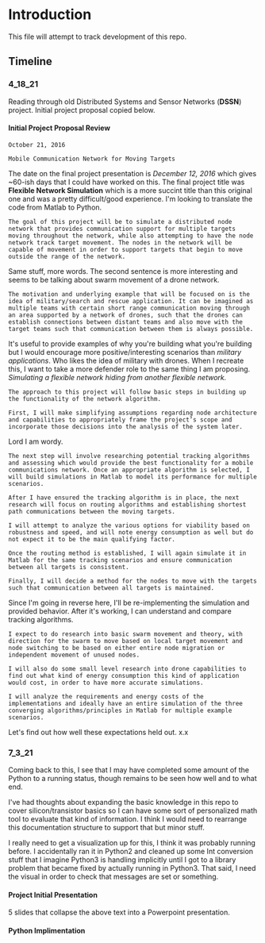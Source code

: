 # Introduction

This file will attempt to track development of this repo.

## Timeline

### 4_18_21

Reading through old Distributed Systems and Sensor Networks (**DSSN**) project. Initial project proposal copied below.

#### Initial Project Proposal Review

```
October 21, 2016

Mobile Communication Network for Moving Targets
```

The date on the final project presentation is *December 12, 2016* which gives ~60-ish days that I could have worked on this. The final project title was **Flexible Network Simulation** which is a more succint title than this original one and was a pretty difficult/good experience. I'm looking to translate the code from Matlab to Python.

```
The goal of this project will be to simulate a distributed node network that provides communication support for multiple targets moving throughout the network, while also attempting to have the node network track target movement. The nodes in the network will be capable of movement in order to support targets that begin to move outside the range of the network.
```

Same stuff, more words. The second sentence is more interesting and seems to be talking about swarm movement of a drone network.

```
The motivation and underlying example that will be focused on is the idea of military/search and rescue application. It can be imagined as multiple teams with certain short range communication moving through an area supported by a network of drones, such that the drones can establish connections between distant teams and also move with the target teams such that communication between them is always possible.
```

It's useful to provide examples of why you're building what you're building but I would encourage more positive/interesting scenarios than *military applications*. Who likes the idea of military with drones. When I recreate this, I want to take a more defender role to the same thing I am proposing. *Simulating a flexible network hiding from another flexible network.*

```
The approach to this project will follow basic steps in building up the functionality of the network algorithm. 

First, I will make simplifying assumptions regarding node architecture and capabilities to appropriately frame the project’s scope and incorporate those decisions into the analysis of the system later. 
```

Lord I am wordy.

```
The next step will involve researching potential tracking algorithms and assessing which would provide the best functionality for a mobile communications network. Once an appropriate algorithm is selected, I will build simulations in Matlab to model its performance for multiple scenarios. 

After I have ensured the tracking algorithm is in place, the next research will focus on routing algorithms and establishing shortest path communications between the moving targets.

I will attempt to analyze the various options for viability based on robustness and speed, and will note energy consumption as well but do not expect it to be the main qualifying factor. 

Once the routing method is established, I will again simulate it in Matlab for the same tracking scenarios and ensure communication between all targets is consistent. 

Finally, I will decide a method for the nodes to move with the targets such that communication between all targets is maintained. 
```

Since I'm going in reverse here, I'll be re-implementing the simulation and provided behavior. After it's working, I can understand and compare tracking algorithms.

```
I expect to do research into basic swarm movement and theory, with direction for the swarm to move based on local target movement and node switching to be based on either entire node migration or independent movement of unused nodes. 

I will also do some small level research into drone capabilities to find out what kind of energy consumption this kind of application would cost, in order to have more accurate simulations. 

I will analyze the requirements and energy costs of the implementations and ideally have an entire simulation of the three converging algorithms/principles in Matlab for multiple example scenarios.
```

Let's find out how well these expectations held out. x.x

### 7_3_21

Coming back to this, I see that I may have completed some amount of the Python to a running status, though remains to be seen how well and to what end.

I've had thoughts about expanding the basic knowledge in this repo to cover silicon/transistor basics so I can have some sort of personalized math tool to evaluate that kind of information. I think I would need to rearrange this documentation structure to support that but minor stuff.

I really need to get a visualization up for this, I think it was probably running before. I accidentally ran it in Python2 and cleaned up some Int conversion stuff that I imagine Python3 is handling implicitly until I got to a library problem that became fixed by actually running in Python3.
That said, I need the visual in order to check that messages are set or something.


#### Project Initial Presentation

5 slides that collapse the above text into a Powerpoint presentation.

#### Python Implimentation
